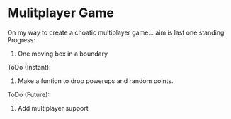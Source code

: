 # Mulitplayer Game
On my way to create a choatic multiplayer game... aim is last one standing 
Progress: 
1. One moving box in a boundary 

ToDo (Instant): 
1. Make a funtion to drop powerups and random points.

ToDo (Future): 
1. Add multiplayer support
